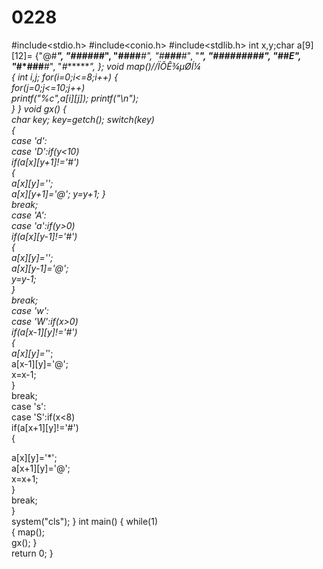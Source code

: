 # 0228
 #include<stdio.h>
 #include<conio.h>
 #include<stdlib.h>
 int x,y;char a[9][12]=
 {"@#*********",
 "***###*###*",
 "###**#****#",
 "*#**###**#*", 
 "***********", 
 "#####*##*##", 
 "**#*****#*E", 
 "***#*###**#",
 "*#*********",
 };
 void map()//ÏÔÊ¾µØÍ¼  
 { 
 int i,j;
 for(i=0;i<=8;i++)
 {		
 for(j=0;j<=10;j++)		
 printf("%c",a[i][j]); 
 printf("\n");		
 } 
 } 
 void gx() 
 {	
 char key; 
 key=getch(); 
 switch(key) 	
 {	 
 case 'd':	
 case 'D':if(y<10)			
 if(a[x][y+1]!='#')			
 {				
 a[x][y]='*';		
 a[x][y+1]='@';	
 y=y+1;				}	
 break;				
 case 'A':	
 case 'a':if(y>0)			
 if(a[x][y-1]!='#')		
 {			
 a[x][y]='*';	
 a[x][y-1]='@'; 			
 y=y-1;			
 }					
 break;			
 case 'w':	 
 case 'W':if(x>0)	  	
 if(a[x-1][y]!='#')		 
 { 		
 a[x][y]='*';	  	  
 a[x-1][y]='@';	  	
 x=x-1;		  	
 }	  	      
 break;	 
 case 's':	  
 case 'S':if(x<8)	  		
 if(a[x+1][y]!='#')		  
 {					  				
 
 a[x][y]='*';	  	
 a[x+1][y]='@';	 				
 x=x+1;		 
 }				
 break;		  	
 }		
 system("cls"); 
 } 
 int main() 
 {	while(1)	
 {		map();	
 gx();
 }	
 return 0; 
 }
